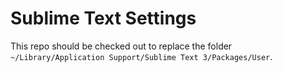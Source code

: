 Sublime Text Settings
=====================

This repo should be checked out to replace the folder
`~/Library/Application Support/Sublime Text 3/Packages/User`.
